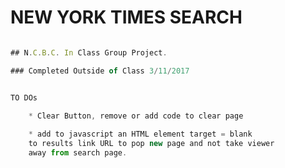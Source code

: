 # NEW YORK TIMES SEARCH

```javascript

## N.C.B.C. In Class Group Project. 

### Completed Outside of Class 3/11/2017

```


```javascript

TO DOs

	* Clear Button, remove or add code to clear page
	
	* add to javascript an HTML element target = blank
	to results link URL to pop new page and not take viewer
	away from search page.

```